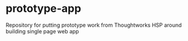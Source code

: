 prototype-app
=============

Repository for putting prototype work from Thoughtworks HSP around building single page web app
